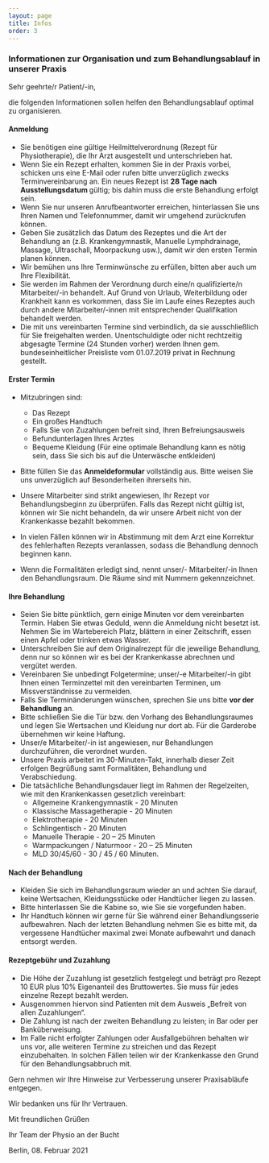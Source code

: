 ```yaml
---
layout: page
title: Infos
order: 3
---
```


### Informationen zur Organisation und zum Behandlungsablauf in unserer Praxis

Sehr geehrte/r Patient/-in,

die folgenden Informationen sollen helfen den Behandlungsablauf optimal zu organisieren.

#### Anmeldung

- Sie benötigen eine gültige Heilmittelverordnung (Rezept für Physiotherapie), die Ihr Arzt ausgestellt und unterschrieben hat.
- Wenn Sie ein Rezept erhalten, kommen Sie in der Praxis vorbei, schicken uns eine E-Mail oder rufen bitte unverzüglich zwecks Terminvereinbarung an. Ein neues Rezept ist <b> 28 Tage nach Ausstellungsdatum </b> gültig; bis dahin muss die erste Behandlung erfolgt sein.
- Wenn Sie nur unseren Anrufbeantworter erreichen, hinterlassen Sie uns Ihren Namen und Telefonnummer, damit wir umgehend zurückrufen können.
- Geben Sie zusätzlich das Datum des Rezeptes und die Art der Behandlung an (z.B. Krankengymnastik, Manuelle Lymphdrainage, Massage, Ultraschall, Moorpackung usw.), damit wir den ersten Termin planen können.
- Wir bemühen uns Ihre Terminwünsche zu erfüllen, bitten aber auch um Ihre Flexibilität.
- Sie werden im Rahmen der Verordnung durch eine/n qualifizierte/n Mitarbeiter/-in behandelt. Auf Grund von Urlaub, Weiterbildung oder Krankheit kann es vorkommen, dass Sie im Laufe eines Rezeptes auch durch andere Mitarbeiter/-innen mit entsprechender Qualifikation behandelt werden.
- Die mit uns vereinbarten Termine sind verbindlich, da sie ausschließlich für Sie freigehalten werden. Unentschuldigte oder nicht rechtzeitig abgesagte Termine (24 Stunden vorher) werden Ihnen gem. bundeseinheitlicher Preisliste vom 01.07.2019 privat in Rechnung gestellt.

#### Erster Termin

- Mitzubringen sind:

  - Das Rezept
  - Ein großes Handtuch
  - Falls Sie von Zuzahlungen befreit sind, Ihren Befreiungsausweis
  - Befundunterlagen Ihres Arztes
  - Bequeme Kleidung (Für eine optimale Behandlung kann es nötig sein, dass Sie sich bis auf die Unterwäsche entkleiden)

- Bitte füllen Sie das <b>Anmeldeformular</b> vollständig aus. Bitte weisen Sie uns unverzüglich auf Besonderheiten ihrerseits hin.
- Unsere Mitarbeiter sind strikt angewiesen, Ihr Rezept vor Behandlungsbeginn zu überprüfen. Falls das Rezept nicht gültig ist, können wir Sie nicht behandeln, da wir unsere Arbeit nicht von der Krankenkasse bezahlt bekommen.
- In vielen Fällen können wir in Abstimmung mit dem Arzt eine Korrektur des fehlerhaften Rezepts veranlassen, sodass die Behandlung dennoch beginnen kann.
- Wenn die Formalitäten erledigt sind, nennt unser/- Mitarbeiter/-in Ihnen den Behandlungsraum. Die Räume sind mit Nummern gekennzeichnet.

#### Ihre Behandlung

- Seien Sie bitte pünktlich, gern einige Minuten vor dem vereinbarten Termin. Haben Sie etwas Geduld, wenn die Anmeldung nicht besetzt ist. Nehmen Sie im Wartebereich Platz, blättern in einer Zeitschrift, essen einen Apfel oder trinken etwas Wasser.
- Unterschreiben Sie auf dem Originalrezept für die jeweilige Behandlung, denn nur so können wir es bei der Krankenkasse abrechnen und vergütet werden.
- Vereinbaren Sie unbedingt Folgetermine; unser/-e Mitarbeiter/-in gibt Ihnen einen Terminzettel mit den vereinbarten Terminen, um Missverständnisse zu vermeiden.
- Falls Sie Terminänderungen wünschen, sprechen Sie uns bitte <b>vor der Behandlung</b> an.
- Bitte schließen Sie die Tür bzw. den Vorhang des Behandlungsraumes und legen Sie Wertsachen und Kleidung nur dort ab. Für die Garderobe übernehmen wir keine Haftung.
- Unser/e Mitarbeiter/-in ist angewiesen, nur Behandlungen durchzuführen, die verordnet wurden.
- Unsere Praxis arbeitet im 30-Minuten-Takt, innerhalb dieser Zeit erfolgen Begrüßung samt Formalitäten, Behandlung und Verabschiedung.
- Die tatsächliche Behandlungsdauer liegt im Rahmen der Regelzeiten, wie mit den
  Krankenkassen gesetzlich vereinbart:
  - Allgemeine Krankengymnastik - 20 Minuten
  - Klassische Massagetherapie - 20 Minuten
  - Elektrotherapie - 20 Minuten
  - Schlingentisch - 20 Minuten
  - Manuelle Therapie - 20 – 25 Minuten
  - Warmpackungen / Naturmoor - 20 – 25 Minuten
  - MLD 30/45/60 - 30 / 45 / 60 Minuten.

#### Nach der Behandlung

- Kleiden Sie sich im Behandlungsraum wieder an und achten Sie darauf, keine Wertsachen, Kleidungsstücke oder Handtücher liegen zu lassen.
- Bitte hinterlassen Sie die Kabine so, wie Sie sie vorgefunden haben.
- Ihr Handtuch können wir gerne für Sie während einer Behandlungsserie aufbewahren. Nach der letzten Behandlung nehmen Sie es bitte mit, da vergessene Handtücher maximal zwei Monate aufbewahrt und danach entsorgt werden.

#### Rezeptgebühr und Zuzahlung

- Die Höhe der Zuzahlung ist gesetzlich festgelegt und beträgt pro Rezept 10 EUR plus 10% Eigenanteil des Bruttowertes. Sie muss für jedes einzelne Rezept bezahlt werden.
- Ausgenommen hiervon sind Patienten mit dem Ausweis „Befreit von allen Zuzahlungen“.
- Die Zahlung ist nach der zweiten Behandlung zu leisten; in Bar oder per Banküberweisung.
- Im Falle nicht erfolgter Zahlungen oder Ausfallgebühren behalten wir uns vor, alle weiteren Termine zu streichen und das Rezept einzubehalten. In solchen Fällen teilen wir der Krankenkasse den Grund für den Behandlungsabbruch mit.

Gern nehmen wir Ihre Hinweise zur Verbesserung unserer Praxisabläufe entgegen.

Wir bedanken uns für Ihr Vertrauen.

Mit freundlichen Grüßen

Ihr Team der Physio an der Bucht

Berlin, 08. Februar 2021
